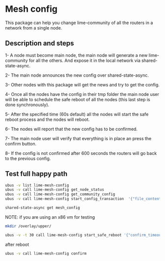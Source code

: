 # Mesh config 
This package can help you change lime-community of all the routers in a network from a single node. 

## Description and steps 

1- A node must become main node, the main node will generate a new
lime-community for all the others. And expose it in the local network via
shared-state-async. 

2- The main node announces the new config over shared-state-async.

3- Other nodes with this package will get the news and try to get the config.

4- Once all the nodes have the config in their tmp folder the main node user
will be able to schedule the safe reboot of all the nodes (this last step is
done synchronously). 

5- After the specified time (60s default) all the nodes will start the safe
reboot process and the nodes will reboot. 

6- The nodes will report that the new config has to be confirmed.

7- The main node user will verify that everything is in place an press the confirm button. 

8- If the config is not confirmed after 600 seconds the routers will go back to the previous config.

## Test full happy path

```bash
ubus -v list lime-mesh-config
ubus -v call lime-mesh-config get_node_status
ubus -v call lime-mesh-config get_community_config
ubus -v call lime-mesh-config start_config_transaction  '{"file_contents":"config lime network\n\toption main_ipv4_address '10.1.128.0/16/17'\n\toption anygw_dhcp_start '2562'\n\toption anygw_dhcp_limit '30205'\n\toption batadv_orig_interval '5000'\n"}'

shared-state-async get mesh_config
```

NOTE: if you are using an x86 vm for testing
```bash
mkdir /overlay/upper/
```

```bash
ubus -v -t 30 call lime-mesh-config start_safe_reboot '{"confirm_timeout":2001, "start_delay":63}'
```

after reboot 

```bash
ubus -v call lime-mesh-config confirm
```
